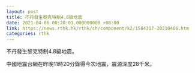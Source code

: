```yaml
---
layout: post
title: 不丹發生黎克特制4.8級地震
date: 2021-04-06 00:20:01.000000000 +08:00
link: https://news.rthk.hk/rthk/ch/component/k2/1584317-20210406.htm
categories: rthk
---
```


不丹發生黎克特制4.8級地震。

中國地震台網在昨晚11時20分錄得今次地震，震源深度28千米。
